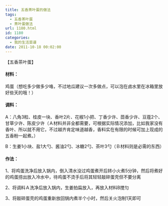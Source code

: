 ```yaml
---
title: 五香茶叶蛋的做法
tags:
  - 五香茶叶蛋
  - 茶叶蛋做法
url: 1180.html
id: 1180
categories:
  - 我的生活菜谱
date: 2011-10-18 00:02:00
---
```


【五香茶叶蛋】

#### 材料：

鸡蛋（想吃多少做多少咯，不过地瓜建议一次多做点，可以泡在卤水里在冰箱里放好些天的哦！）

#### 调料：

A：八角3粒、桂皮一块、香叶2片、花椒1小把、丁香少许、茴香少许、豆蔻2个、甘草少许、陈皮少许（Ａ材料并非全都需要，可根据实际情况添加，比如我家没有香叶、所以就不用它，不过越齐肯定味道越香，香料实在有限的时候可加上现成的五香粉一起煮。）  
  
B：生姜1小块、盐1大勺、酱油2勺、冰糖2勺、茶叶3勺（Ｂ材料则是必需的东西）

#### 作法：

1、将鸡蛋洗净后放入锅内，倒入清水没过鸡蛋煮开后转小火煮5分钟，然后将煮好的鸡蛋捞出放入冷水中，待鸡蛋不烫手后将其轻轻敲碎蛋壳但不要分离  
  
2、将调料Ａ洗净后放入锅内，生姜拍扁放入，再放入材料B搅匀  
  
3、将敲碎蛋壳的鸡蛋重新放回锅内煮半个小时，然后关火泡制1天即可
